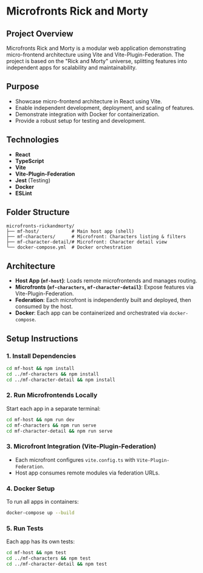 # Microfronts Rick and Morty

## Project Overview
Microfronts Rick and Morty is a modular web application demonstrating micro-frontend architecture using Vite and Vite-Plugin-Federation. The project is based on the "Rick and Morty" universe, splitting features into independent apps for scalability and maintainability.

## Purpose
- Showcase micro-frontend architecture in React using Vite.
- Enable independent development, deployment, and scaling of features.
- Demonstrate integration with Docker for containerization.
- Provide a robust setup for testing and development.

## Technologies
- **React**
- **TypeScript**
- **Vite**
- **Vite-Plugin-Federation**
- **Jest** (Testing)
- **Docker**
- **ESLint**

## Folder Structure
```
microfronts-rickandmorty/
├── mf-host/            # Main host app (shell)
├── mf-characters/      # Microfront: Characters listing & filters
├── mf-character-detail/# Microfront: Character detail view
└── docker-compose.yml  # Docker orchestration
```

## Architecture
- **Host App (`mf-host`)**: Loads remote microfrontends and manages routing.
- **Microfronts (`mf-characters`, `mf-character-detail`)**: Expose features via Vite-Plugin-Federation.
- **Federation**: Each microfront is independently built and deployed, then consumed by the host.
- **Docker**: Each app can be containerized and orchestrated via `docker-compose`.

## Setup Instructions

### 1. Install Dependencies
```bash
cd mf-host && npm install
cd ../mf-characters && npm install
cd ../mf-character-detail && npm install
```

### 2. Run Microfrontends Locally
Start each app in a separate terminal:
```bash
cd mf-host && npm run dev
cd mf-characters && npm run serve
cd mf-character-detail && npm run serve
```

### 3. Microfront Integration (Vite-Plugin-Federation)
- Each microfront configures `vite.config.ts` with `Vite-Plugin-Federation`.
- Host app consumes remote modules via federation URLs.

### 4. Docker Setup
To run all apps in containers:
```bash
docker-compose up --build
```

### 5. Run Tests
Each app has its own tests:
```bash
cd mf-host && npm test
cd ../mf-characters && npm test
cd ../mf-character-detail && npm test
```